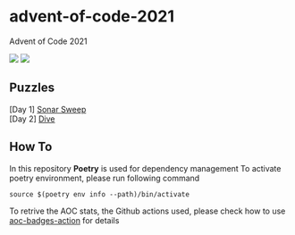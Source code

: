 # advent-of-code-2021
Advent of Code 2021

![](https://img.shields.io/badge/days%20completed-2-red) 
![](https://img.shields.io/badge/stars%20⭐-4-yellow)	

## Puzzles

[Day 1] [Sonar Sweep](puzzles/01-01-12.md) \
[Day 2] [Dive](puzzles/02-02-12.md)

## How To 

In this repository **Poetry** is used for dependency management
To activate poetry environment, please run following command  
```script 
source $(poetry env info --path)/bin/activate
```

To retrive the AOC stats, the Github actions used, please check how to use [aoc-badges-action](https://github.com/J0B10/aoc-badges-action) for details

